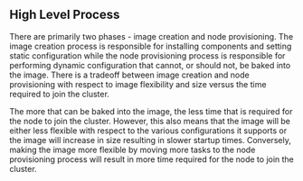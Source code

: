 ## High Level Process

There are primarily two phases - image creation and node provisioning. The image creation process is responsible for installing components and setting static configuration while the node provisioning process is responsible for performing dynamic configuration that cannot, or should not, be baked into the image. There is a tradeoff between image creation and node provisioning with respect to image flexibility and size versus the time required to join the cluster.

The more that can be baked into the image, the less time that is required for the node to join the cluster. However, this also means that the image will be either less flexible with respect to the various configurations it supports or the image will increase in size resulting in slower startup times. Conversely, making the image more flexible by moving more tasks to the node provisioning process will result in more time required for the node to join the cluster.
